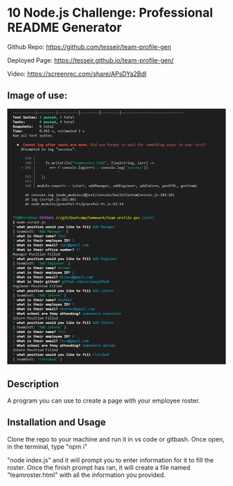 # 10 Node.js Challenge: Professional README Generator 

Github Repo: https://github.com/tesseir/team-profile-gen

Deployed Page: https://tesseir.github.io/team-profile-gen/

Video: https://screenrec.com/share/APsDYa2BdI

## Image of use:

![image of use](https://raw.githubusercontent.com/tesseir/team-profile-gen/main/assets/Capture.PNG)

## Description

A program you can use to create a page with your employee roster. 

## Installation and Usage

Clone the repo to your machine and run it in vs code or gitbash. Once open, in the terminal, type "npm i"

"node index.js" and it will prompt you to enter information for it to fill the roster. Once the finish prompt has ran, it will create a file named "teamroster.html" with all the information you provided.

